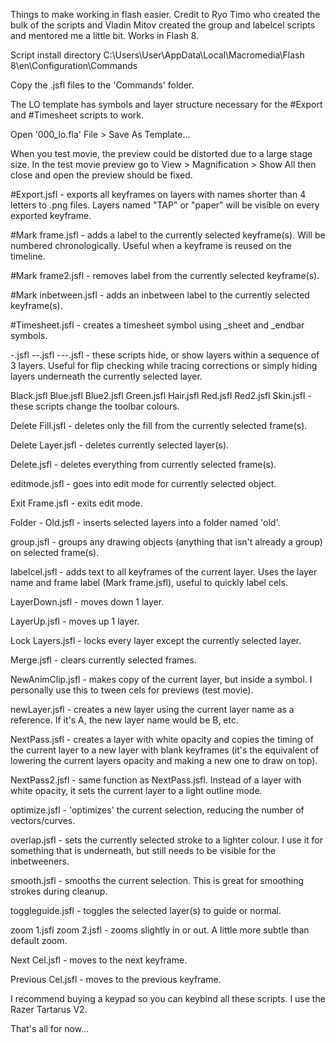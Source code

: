 Things to make working in flash easier.
Credit to Ryo Timo who created the bulk of the scripts and Vladin Mitov created the group and labelcel scripts and mentored me a little bit. 
Works in Flash 8.

Script install directory C:\Users\User\AppData\Local\Macromedia\Flash 8\en\Configuration\Commands

Copy the .jsfl files to the 'Commands' folder.

The LO template has symbols and layer structure necessary for the #Export and #Timesheet scripts to work.

Open '000_lo.fla' File > Save As Template...  

When you test movie, the preview could be distorted due to a large stage size. In the test movie preview go to View > Magnification > Show All then close and open the preview should be fixed.


#Export.jsfl - exports all keyframes on layers with names shorter than 4 letters to .png files. Layers named "TAP" or "paper" will be visible on every exported keyframe.

#Mark frame.jsfl - adds a label to the currently selected keyframe(s). Will be numbered chronologically. Useful when a keyframe is reused on the timeline.

#Mark frame2.jsfl - removes label from the currently selected keyframe(s).

#Mark inbetween.jsfl - adds an inbetween label to the currently selected keyframe(s).

#Timesheet.jsfl - creates a timesheet symbol using _sheet and _endbar symbols.

-.jsfl
--.jsfl
---.jsfl - these scripts hide, or show layers within a sequence of 3 layers. Useful for flip checking while tracing corrections or simply hiding layers underneath the currently selected layer.

Black.jsfl
Blue.jsfl 
Blue2.jsfl
Green.jsfl
Hair.jsfl
Red.jsfl
Red2.jsfl
Skin.jsfl - these scripts change the toolbar colours.

Delete Fill.jsfl - deletes only the fill from the currently selected frame(s).

Delete Layer.jsfl - deletes currently selected layer(s).

Delete.jsfl - deletes everything from currently selected frame(s).

editmode.jsfl - goes into edit mode for currently selected object.

Exit Frame.jsfl - exits edit mode.

Folder - Old.jsfl - inserts selected layers into a folder named 'old'.

group.jsfl - groups any drawing objects (anything that isn't already a group) on selected frame(s).

labelcel.jsfl - adds text to all keyframes of the current layer. Uses the layer name and frame label (Mark frame.jsfl), useful to quickly label cels.

LayerDown.jsfl - moves down 1 layer.

LayerUp.jsfl - moves up 1 layer.

Lock Layers.jsfl - locks every layer except the currently selected layer.

Merge.jsfl - clears currently selected frames.

NewAnimClip.jsfl - makes copy of the current layer, but inside a symbol. I personally use this to tween cels for previews (test movie).

newLayer.jsfl - creates a new layer using the current layer name as a reference. If it's A, the new layer name would be B, etc.

NextPass.jsfl - creates a layer with white opacity and copies the timing of the current layer to a new layer with blank keyframes (it's the equivalent of lowering the current layers opacity and making a new one to draw on top).

NextPass2.jsfl - same function as NextPass.jsfl. Instead of a layer with white opacity, it sets the current layer to a light outline mode.

optimize.jsfl - 'optimizes' the current selection, reducing the number of vectors/curves.

overlap.jsfl - sets the currently selected stroke to a lighter colour. I use it for something that is underneath, but still needs to be visible for the inbetweeners.

smooth.jsfl - smooths the current selection. This is great for smoothing strokes during cleanup.

toggleguide.jsfl - toggles the selected layer(s) to guide or normal.

zoom 1.jsfl
zoom 2.jsfl - zooms slightly in or out. A little more subtle than default zoom.

Next Cel.jsfl - moves to the next keyframe.

Previous Cel.jsfl - moves to the previous keyframe.


I recommend buying a keypad so you can keybind all these scripts. I use the Razer Tartarus V2.

That's all for now...
